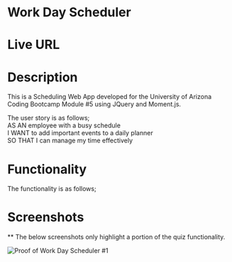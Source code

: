# Work Day Scheduler

# Live URL


# Description
This is a Scheduling Web App developed for the University of Arizona Coding Bootcamp Module #5 using JQuery and Moment.js. 

The user story is as follows;     
AS AN employee with a busy schedule    
I WANT to add important events to a daily planner   
SO THAT I can manage my time effectively      

# Functionality 
The functionality is as follows;   


# Screenshots

** The below screenshots only highlight a portion of the quiz functionality. 

![Proof of Work Day Scheduler #1](./assets/documentation/?raw=true "Work Day Scheduler Proof 1")





